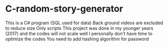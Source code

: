 # C-random-story-generator
This is a C# program (SQL used for data)
Back ground videos are excluded to reduce size
Only scripts
This project was done in my younger years (2017) and the codes will not scale well
I personally don't have time to optimize the codes
You need to add hashing algorithm for password
